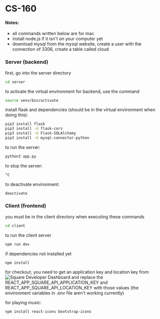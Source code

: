# CS-160

#### Notes:

- all commands written below are for mac
- install node.js if it isn't on your computer yet
- download mysql from the mysql website, create a user with the connection of 3306, create a table called cloud

### Server (backend)

first, go into the server directory

```bash
cd server
```

to activate the virtual environment for backend, use the command

```bash
source venv/bin/activate
```

install flask and dependencies (should be in the virtual environment when doing this):

```bash
pip3 install flask
pip3 install -U flask-cors
pip3 install -U Flask-SQLAlchemy
pip3 install -U mysql-connector-python

```

to run the server:

```bash
python3 app.py
```

to stop the server:

```bash
^C
```

to deactivate environment:

```bash
deactivate
```

### Client (frontend)

you must be in the client directory when executing these commands

```bash
cd client
```

to run the client server

```bash
npm run dev
```

if dependencies not installed yet

```bash
npm install
```

for checkout, you need to get an application key and location key from ![Square Developer Dashboard](https://developer.squareup.com/us/en) and replace the REACT_APP_SQUARE_API_APPLICATION_KEY and REACT_APP_SQUARE_API_LOCATION_KEY with those values (the environment variables in .env file aren't working currently)

for playing music:

```bash
npm install react-icons bootstrap-icons
```
